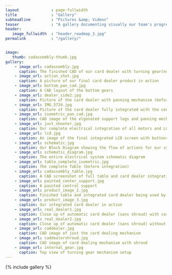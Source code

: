 ```yaml
---
layout              : page-fullwidth
title               : "Gallery"
subheadline         : "Pictures &amp; Videos"
teaser              : "A gallery documenting visually our team's progress, from whiteboard sketches to prototypes."
header:
   image_fullwidth  : "header_roadmap_3.jpg"
permalink           : "/gallery/"


image:
   thumb: cadassembly-thumb.jpg
gallery:
    - image_url: cadassembly.jpg
      caption: The finished CAD of our card dealer with turning gear(not integrated into table)
    - image_url: action_shot.jpg
      caption: A picture of our final card dealer product in action  
    - image_url: bottom_pan_cad.jpg
      caption: A CAD layout of the bottom gears
    - image_url: dealer_side2.jpg
      caption: Picture of the card dealer with panning mechanism (before shroud)
    - image_url: IMG_5724.jpg
      caption: Picture of the card dealer fully integrated with the central column
    - image_url: isometric_pan_cad.jpg
      caption: CAD image of the elgonated support legs and panning mechanism
    - image_url: just_shooter.jpg
      caption: Our complete electrical integration of all motors and LCD Screen
    - image_url: lcd.jpg
      caption: An image of the final integrated LCD screen with buttons into the shroud   
    - image_url: schematic.jpg
      caption: Our Block Diagram showing the flow of actions for our system
    - image_url: schematic_diagram.jpg
      caption: The entire electrical system schematic diagram
    - image_url: table_complete_isometric.jpg
      caption: The complete Table (before integration)
    - image_url: cadassembly_table.jpg
      caption: A CAD screenshot of full table and card dealer integration
    - image_url: painted_center_support.jpg
      caption: A painted central support
    - image_url: product_image_2.jpg
      caption: Finished table and integrated card dealer being used by team members
    - image_url: product_image_3.jpg
      caption: Our integrated card dealer in action
    - image_url: real_dealer1.jpg
      caption: Close up of automatic card dealer (sans shroud) with cards
    - image_url: real_dealer2.jpg
      caption: Close up of automatic card dealer (sans shroud) without cards
    - image_url: caddealer.jpg  
      caption: CAD image of just the card dealing mechanism 
    - image_url: caddealershroud.jpg
      caption: CAD image of card dealing mechanism with shroud
    - image_url: internal_gear.jpg
      caption: Top view of turning gear mechanism setup
---
```



{% include gallery %}


